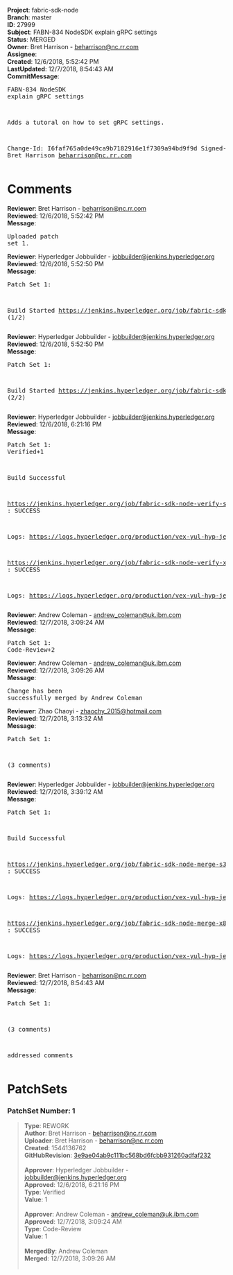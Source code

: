 <strong>Project</strong>: fabric-sdk-node<br><strong>Branch</strong>: master<br><strong>ID</strong>: 27999<br><strong>Subject</strong>: FABN-834 NodeSDK explain gRPC settings<br><strong>Status</strong>: MERGED<br><strong>Owner</strong>: Bret Harrison - beharrison@nc.rr.com<br><strong>Assignee</strong>:<br><strong>Created</strong>: 12/6/2018, 5:52:42 PM<br><strong>LastUpdated</strong>: 12/7/2018, 8:54:43 AM<br><strong>CommitMessage</strong>:<br><pre>FABN-834 NodeSDK explain gRPC settings

Adds a tutoral on how to set gRPC settings.

Change-Id: I6faf765a0de49ca9b7182916e1f7309a94bd9f9d
Signed-off-by: Bret Harrison <beharrison@nc.rr.com>
</pre><h1>Comments</h1><strong>Reviewer</strong>: Bret Harrison - beharrison@nc.rr.com<br><strong>Reviewed</strong>: 12/6/2018, 5:52:42 PM<br><strong>Message</strong>: <pre>Uploaded patch set 1.</pre><strong>Reviewer</strong>: Hyperledger Jobbuilder - jobbuilder@jenkins.hyperledger.org<br><strong>Reviewed</strong>: 12/6/2018, 5:52:50 PM<br><strong>Message</strong>: <pre>Patch Set 1:

Build Started https://jenkins.hyperledger.org/job/fabric-sdk-node-verify-x86_64/1678/ (1/2)</pre><strong>Reviewer</strong>: Hyperledger Jobbuilder - jobbuilder@jenkins.hyperledger.org<br><strong>Reviewed</strong>: 12/6/2018, 5:52:50 PM<br><strong>Message</strong>: <pre>Patch Set 1:

Build Started https://jenkins.hyperledger.org/job/fabric-sdk-node-verify-s390x/309/ (2/2)</pre><strong>Reviewer</strong>: Hyperledger Jobbuilder - jobbuilder@jenkins.hyperledger.org<br><strong>Reviewed</strong>: 12/6/2018, 6:21:16 PM<br><strong>Message</strong>: <pre>Patch Set 1: Verified+1

Build Successful 

https://jenkins.hyperledger.org/job/fabric-sdk-node-verify-s390x/309/ : SUCCESS

Logs: https://logs.hyperledger.org/production/vex-yul-hyp-jenkins-3/fabric-sdk-node-verify-s390x/309

https://jenkins.hyperledger.org/job/fabric-sdk-node-verify-x86_64/1678/ : SUCCESS

Logs: https://logs.hyperledger.org/production/vex-yul-hyp-jenkins-3/fabric-sdk-node-verify-x86_64/1678</pre><strong>Reviewer</strong>: Andrew Coleman - andrew_coleman@uk.ibm.com<br><strong>Reviewed</strong>: 12/7/2018, 3:09:24 AM<br><strong>Message</strong>: <pre>Patch Set 1: Code-Review+2</pre><strong>Reviewer</strong>: Andrew Coleman - andrew_coleman@uk.ibm.com<br><strong>Reviewed</strong>: 12/7/2018, 3:09:26 AM<br><strong>Message</strong>: <pre>Change has been successfully merged by Andrew Coleman</pre><strong>Reviewer</strong>: Zhao Chaoyi - zhaochy_2015@hotmail.com<br><strong>Reviewed</strong>: 12/7/2018, 3:13:32 AM<br><strong>Message</strong>: <pre>Patch Set 1:

(3 comments)</pre><strong>Reviewer</strong>: Hyperledger Jobbuilder - jobbuilder@jenkins.hyperledger.org<br><strong>Reviewed</strong>: 12/7/2018, 3:39:12 AM<br><strong>Message</strong>: <pre>Patch Set 1:

Build Successful 

https://jenkins.hyperledger.org/job/fabric-sdk-node-merge-s390x/109/ : SUCCESS

Logs: https://logs.hyperledger.org/production/vex-yul-hyp-jenkins-3/fabric-sdk-node-merge-s390x/109

https://jenkins.hyperledger.org/job/fabric-sdk-node-merge-x86_64/121/ : SUCCESS

Logs: https://logs.hyperledger.org/production/vex-yul-hyp-jenkins-3/fabric-sdk-node-merge-x86_64/121</pre><strong>Reviewer</strong>: Bret Harrison - beharrison@nc.rr.com<br><strong>Reviewed</strong>: 12/7/2018, 8:54:43 AM<br><strong>Message</strong>: <pre>Patch Set 1:

(3 comments)

addressed comments</pre><h1>PatchSets</h1><h3>PatchSet Number: 1</h3><blockquote><strong>Type</strong>: REWORK<br><strong>Author</strong>: Bret Harrison - beharrison@nc.rr.com<br><strong>Uploader</strong>: Bret Harrison - beharrison@nc.rr.com<br><strong>Created</strong>: 1544136762<br><strong>GitHubRevision</strong>: [3e9ae04ab9c111bc568bd6fcbb931260adfaf232](https://github.com/hyperledger/fabric-sdk-node/commit/3e9ae04ab9c111bc568bd6fcbb931260adfaf232)<br><br><strong>Approver</strong>: Hyperledger Jobbuilder - jobbuilder@jenkins.hyperledger.org<br><strong>Approved</strong>: 12/6/2018, 6:21:16 PM<br><strong>Type</strong>: Verified<br><strong>Value</strong>: 1<br><br><strong>Approver</strong>: Andrew Coleman - andrew_coleman@uk.ibm.com<br><strong>Approved</strong>: 12/7/2018, 3:09:24 AM<br><strong>Type</strong>: Code-Review<br><strong>Value</strong>: 1<br><br><strong>MergedBy</strong>: Andrew Coleman<br><strong>Merged</strong>: 12/7/2018, 3:09:26 AM<br><br></blockquote>
